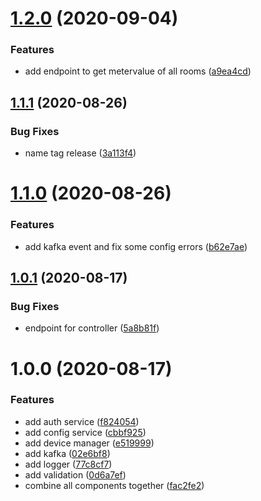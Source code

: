 # [1.2.0](https://github.com/ngaxavi/device-service/compare/v1.1.1...v1.2.0) (2020-09-04)


### Features

* add endpoint to get metervalue of all rooms ([a9ea4cd](https://github.com/ngaxavi/device-service/commit/a9ea4cdeadfe1a7c386a6522c53c86cdf9b59199))

## [1.1.1](https://github.com/ngaxavi/device-service/compare/v1.1.0...v1.1.1) (2020-08-26)


### Bug Fixes

* name tag release ([3a113f4](https://github.com/ngaxavi/device-service/commit/3a113f4b78f04cfeb8b8a0a091042a92666bd23c))

# [1.1.0](https://github.com/ngaxavi/device-service/compare/v1.0.1...v1.1.0) (2020-08-26)


### Features

* add kafka event and fix some config errors ([b62e7ae](https://github.com/ngaxavi/device-service/commit/b62e7ae3a77664f0c2d83657479b6e6ab557f4f0))

## [1.0.1](https://github.com/ngaxavi/device-service/compare/v1.0.0...v1.0.1) (2020-08-17)


### Bug Fixes

* endpoint for controller ([5a8b81f](https://github.com/ngaxavi/device-service/commit/5a8b81f5dd1e91f8ddb65637474073cea813ce1a))

# 1.0.0 (2020-08-17)


### Features

* add auth service ([f824054](https://github.com/ngaxavi/device-service/commit/f82405452f18773755638906a9424f690bef5082))
* add config service ([cbbf925](https://github.com/ngaxavi/device-service/commit/cbbf9251db75252869779371709ae3f630b5e306))
* add device manager ([e519999](https://github.com/ngaxavi/device-service/commit/e5199996278929f519318e4dde422fbac863108e))
* add kafka ([02e6bf8](https://github.com/ngaxavi/device-service/commit/02e6bf888d7d7d09e06c7a8f597335e5c107a7ae))
* add logger ([77c8cf7](https://github.com/ngaxavi/device-service/commit/77c8cf7561fb3e82499c6701710bf226af7f8728))
* add validation ([0d6a7ef](https://github.com/ngaxavi/device-service/commit/0d6a7ef2fec81415a3b7d161fcd6ff0c42dcade5))
* combine all components together ([fac2fe2](https://github.com/ngaxavi/device-service/commit/fac2fe2acd88f0831ae3dc5ff667c9796f958f02))
